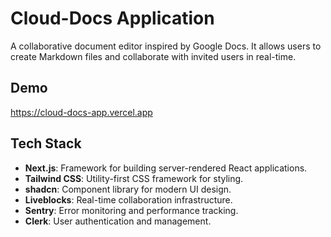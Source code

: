 # Cloud-Docs Application

A collaborative document editor inspired by Google Docs. 
It allows users to create Markdown files and collaborate with invited users in real-time.

## Demo
https://cloud-docs-app.vercel.app

## Tech Stack

- **Next.js**: Framework for building server-rendered React applications.
- **Tailwind CSS**: Utility-first CSS framework for styling.
- **shadcn**: Component library for modern UI design.
- **Liveblocks**: Real-time collaboration infrastructure.
- **Sentry**: Error monitoring and performance tracking.
- **Clerk**: User authentication and management.
